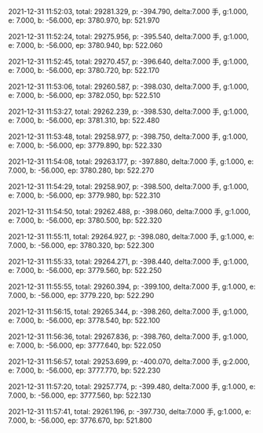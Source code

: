 2021-12-31 11:52:03, total: 29281.329, p: -394.790, delta:7.000 手, g:1.000, e: 7.000, b: -56.000, ep: 3780.970, bp: 521.970

2021-12-31 11:52:24, total: 29275.956, p: -395.540, delta:7.000 手, g:1.000, e: 7.000, b: -56.000, ep: 3780.940, bp: 522.060

2021-12-31 11:52:45, total: 29270.457, p: -396.640, delta:7.000 手, g:1.000, e: 7.000, b: -56.000, ep: 3780.720, bp: 522.170

2021-12-31 11:53:06, total: 29260.587, p: -398.030, delta:7.000 手, g:1.000, e: 7.000, b: -56.000, ep: 3782.050, bp: 522.510

2021-12-31 11:53:27, total: 29262.239, p: -398.530, delta:7.000 手, g:1.000, e: 7.000, b: -56.000, ep: 3781.310, bp: 522.480

2021-12-31 11:53:48, total: 29258.977, p: -398.750, delta:7.000 手, g:1.000, e: 7.000, b: -56.000, ep: 3779.890, bp: 522.330

2021-12-31 11:54:08, total: 29263.177, p: -397.880, delta:7.000 手, g:1.000, e: 7.000, b: -56.000, ep: 3780.280, bp: 522.270

2021-12-31 11:54:29, total: 29258.907, p: -398.500, delta:7.000 手, g:1.000, e: 7.000, b: -56.000, ep: 3779.980, bp: 522.310

2021-12-31 11:54:50, total: 29262.488, p: -398.060, delta:7.000 手, g:1.000, e: 7.000, b: -56.000, ep: 3780.500, bp: 522.320

2021-12-31 11:55:11, total: 29264.927, p: -398.080, delta:7.000 手, g:1.000, e: 7.000, b: -56.000, ep: 3780.320, bp: 522.300

2021-12-31 11:55:33, total: 29264.271, p: -398.440, delta:7.000 手, g:1.000, e: 7.000, b: -56.000, ep: 3779.560, bp: 522.250

2021-12-31 11:55:55, total: 29260.394, p: -399.100, delta:7.000 手, g:1.000, e: 7.000, b: -56.000, ep: 3779.220, bp: 522.290

2021-12-31 11:56:15, total: 29265.344, p: -398.260, delta:7.000 手, g:1.000, e: 7.000, b: -56.000, ep: 3778.540, bp: 522.100

2021-12-31 11:56:36, total: 29267.836, p: -398.760, delta:7.000 手, g:1.000, e: 7.000, b: -56.000, ep: 3777.640, bp: 522.050

2021-12-31 11:56:57, total: 29253.699, p: -400.070, delta:7.000 手, g:2.000, e: 7.000, b: -56.000, ep: 3777.770, bp: 522.230

2021-12-31 11:57:20, total: 29257.774, p: -399.480, delta:7.000 手, g:1.000, e: 7.000, b: -56.000, ep: 3777.560, bp: 522.130

2021-12-31 11:57:41, total: 29261.196, p: -397.730, delta:7.000 手, g:1.000, e: 7.000, b: -56.000, ep: 3776.670, bp: 521.800